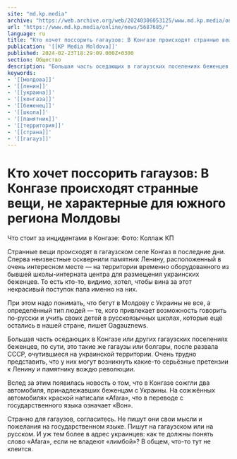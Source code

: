 ```yaml
---
site: "md.kp.media"
archive: "https://web.archive.org/web/20240306053125/www.md.kp.media/online/news/5687685/"
url: "https://www.md.kp.media/online/news/5687685/"
language: ru
title: "Кто хочет поссорить гагаузов: В Конгазе происходят странные вещи, не характерные для южного региона Молдовы"
publication: '[[KP Media Moldova]]'
published: 2024-02-23T18:29:09.000Z+0300
section: Общество
description: "Большая часть оседающих в гагаузских поселениях беженцев, по сути, это такие же гагаузы или болгары, после развала СССР очутившиеся на украинской территории"
keywords:
- '[[молдова]]'
- '[[ленин]]'
- '[[украина]]'
- '[[конгаза]]'
- '[[беженец]]'
- '[[школа]]'
- '[[памятник]]'
- '[[территория]]'
- '[[страна]]'
- '[[гагауз]]'
---
```


# Кто хочет поссорить гагаузов: В Конгазе происходят странные вещи, не характерные для южного региона Молдовы

Что стоит за инцидентами в Конгазе: Фото: Коллаж КП

Странные вещи происходят в гагаузском селе Конгаз в последние дни. Сперва неизвестные осквернили памятник Ленину, расположенный в очень интересном месте — на территории временно оборудованного из бывшей школы-интерната центра для размещения украинских беженцев. То есть кто-то, видимо, хотел, чтобы вина за этот некрасивый поступок пала именно на них.

При этом надо понимать, что бегут в Молдову с Украины не все, а определённый тип людей — те, кого привлекает возможность говорить по-русски и учить своих детей в русскоязычных школах, которые ещё остались в нашей стране, пишет Gagauznews.

Большая часть оседающих в Конгазе или других гагаузских поселениях беженцев, по сути, это такие же гагаузы или болгары, после развала СССР, очутившиеся на украинской территории. Очень трудно представить, что у них могут возникнуть какие-то серьёзные претензии к Ленину и памятнику вождю революции.

Вслед за этим появилась новость о том, что в Конгазе сожгли два автомобиля, принадлежавших беженцам с Украины. На сожжённых автомобилях краской написали «Afarа», что в переводе с государственного языка означает «Вон».

Странно для гагаузов, согласитесь. Не пишут они свои мысли и пожелания на государственном языке. Пишут на гагаузском или на русском. И уж тем более в адрес украинцев: как те должны понять слово «Afarа», если не владеют «лимбой»? В общем, что-то тут не клеится.